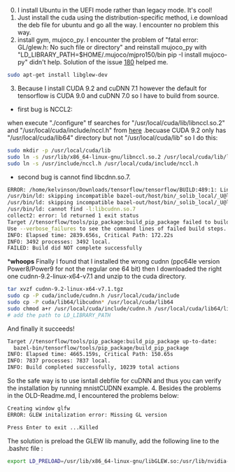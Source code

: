 0. I install Ubuntu in the UEFI mode rather than legacy mode. It's cool!
1. Just install the cuda using the distribution-specific method, i.e download the deb file for ubuntu and go all the way. I encounter no problem this way.
2. install gym, mujoco_py. I encounter the problem of "fatal error: GL/glew.h: No such file or directory" and reinstall mujoco_py with "LD_LIBRARY_PATH=$HOME/.mujoco/mjpro150/bin pip -I install mujoco-py" didn't help. Solution of the issue [180](https://github.com/openai/mujoco-py/issues/180) helped me.
```bash
sudo apt-get install libglew-dev
```
3. Because I install CUDA 9.2 and cuDNN 7.1 however the default for tensorflow is CUDA 9.0 and cuDNN 7.0 so I have to build from source. 
- first bug is NCCL2: 

when execute "./configure" tf searches for "/usr/local/cuda/lib/libnccl.so.2" and "/usr/local/cuda/include/nccl.h" from [here](https://github.com/tensorflow/tensorflow/blob/226831aab92a395a26824a08caa9d43f0c3d604e/tensorflow/tools/ci_build/Dockerfile.gpu#L33)
.becuase CUDA 9.2 only has "/usr/local/cuda/lib64" directory but not "/usr/local/cuda/lib" so I do this:
```bash
sudo mkdir -p /usr/local/cuda/lib
sudo ln -s /usr/lib/x86_64-linux-gnu/libnccl.so.2 /usr/local/cuda/lib/libnccl.so.2
sudo ln -s /usr/include/nccl.h /usr/local/cuda/include/nccl.h
```
- second bug is cannot find libcdnn.so.7.
```bash
ERROR: /home/kelvinson/Downloads/tensorflow/tensorflow/BUILD:489:1: Linking of rule '//tensorflow:libtensorflow_framework.so' failed (Exit 1)
/usr/bin/ld: skipping incompatible bazel-out/host/bin/_solib_local/_U@local_Uconfig_Ucuda_S_Scuda_Ccudnn___Uexternal_Slocal_Uconfig_Ucuda_Scuda_Scuda_Slib/libcudnn.so.7 when searching for -l:libcudnn.so.7
/usr/bin/ld: skipping incompatible bazel-out/host/bin/_solib_local/_U@local_Uconfig_Ucuda_S_Scuda_Ccudnn___Uexternal_Slocal_Uconfig_Ucuda_Scuda_Scuda_Slib/libcudnn.so.7 when searching for -l:libcudnn.so.7
/usr/bin/ld: cannot find -l:libcudnn.so.7
collect2: error: ld returned 1 exit status
Target //tensorflow/tools/pip_package:build_pip_package failed to build
Use --verbose_failures to see the command lines of failed build steps.
INFO: Elapsed time: 2839.656s, Critical Path: 172.22s
INFO: 3492 processes: 3492 local.
FAILED: Build did NOT complete successfully
```
***whoops** Finally I found that I installed the wrong cudnn (ppc64le version Power8/Power9 for  not the regular one 64 bit) then I downloaded the right one cudnn-9.2-linux-x64-v7.1 and unzip to the cuda directory.
```bash
tar xvzf cudnn-9.2-linux-x64-v7.1.tgz
sudo cp -P cuda/include/cudnn.h /usr/local/cuda/include
sudo cp -P cuda/lib64/libcudnn* /usr/local/cuda/lib64
sudo chmod a+r /usr/local/cuda/include/cudnn.h /usr/local/cuda/lib64/libcudnn*
# add the path to LD_LIBRARY_PATH
```
And finally it succeeds!
```bash
Target //tensorflow/tools/pip_package:build_pip_package up-to-date:
  bazel-bin/tensorflow/tools/pip_package/build_pip_package
INFO: Elapsed time: 4665.159s, Critical Path: 150.65s
INFO: 7837 processes: 7837 local.
INFO: Build completed successfully, 10239 total actions
```
So the safe way is to use isntall debfile for cuDNN and thus you can verify the installation by running mnistCUDNN example.
4. Besides the problems in the OLD-Readme.md, I encountered the problems below:
```bash
Creating window glfw
ERROR: GLEW initalization error: Missing GL version

Press Enter to exit ...Killed
```
The solution is preload the GLEW lib manully, add the following line to the .bashrc file :
```bash
export LD_PRELOAD=/usr/lib/x86_64-linux-gnu/libGLEW.so:/usr/lib/nvidia-396/libGL.so
```
